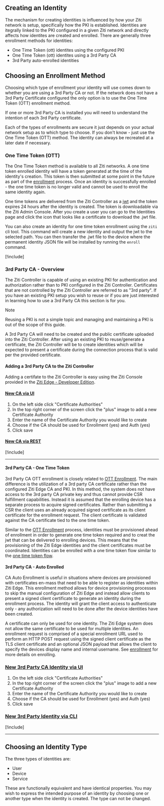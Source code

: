 ## Creating an Identity

The mechanism for creating identities is influenced by how your Ziti network is setup, specifically how the PKI is
established. Identities are itegrally linked to the PKI configured in a given Ziti network and directly affects how
identites are created and enrolled. There are generally three enrollment methods for identities:

* One Time Token (ott) identites using the configured PKI
* One Time Token (ott) identites using a 3rd Party CA
* 3rd Party auto-enrolled identities

## Choosing an Enrollment Method

Choosing which type of enrollment your identity will use comes down to whether you are using a 3rd Party CA or not. If the
network does not have a 3rd Party Certificate configured the only option is to use the One Time Token (OTT) enrollment method.

If one or more 3rd Party CA is installed you will need to understand the intention of each 3rd Party certificate.

Each of the types of enrollments are secure it just depends on your actual network setup as to which type to choose. If
you don't know - just use the One Time Token (OTT) method. The identity can always be recreated at a later date if necessary.

### One Time Token (OTT)

The One Time Token method is available to all Ziti networks.  A one time token enrolled identity will
have a token generated at the time of the identity's creation.  This token is then submitted at some point in the future
as part of the [enrollment](./enrolling.md) process.  Once an identity is successfully enrolled - the one time token is
no longer valid and cannot be used to enroll the same identity again.

One time tokens are delivered from the Ziti Controller as a [jwt](https://tools.ietf.org/html/rfc7519) and the token
expires 24 hours after the identity is created.  The token is downloadable via the Ziti Admin Console. After you create
a user you can go to the Identities page and click the icon that looks like a certificate to download the .jwt file.

You can also create an identity for one time token enrollment using the `ziti` cli tool.  This command will
create a new identity and output the jwt to the selected path. You can then transfer the .jwt file to the device where
the permanent identity JSON file will be installed by running the `enroll` command.

[!include[](./create-identity-cli.md)]

### 3rd Party CA - Overview

The Ziti Controller is capable of using an existing PKI for authentication and authorization rather than to PKI
configured in the Ziti Controller.  Certificates that are not controlled by the Ziti Controller are referred to as "3rd
party". If you have an existing PKI setup you wish to reuse or if you are just interested in learning how
to use a 3rd Party CA this section is for you.

> [!NOTE]
Reusing a PKI is not a simple topic and managing and maintaining a PKI is out of the scope of this guide.

A 3rd Party CA will need to be created and the public certificate uploaded into the Ziti Controller. After using an
existing PKI to reuse/generate a certificate, the Ziti Controller will be to create identities which will be expected to
present a certificate during the connection process that is valid per the provided certificate.

#### Adding a 3rd Party CA to the Ziti Controller

Adding a certifate to the Ziti Controller is easy using the Ziti Console provided in the [Ziti Edge -
Developer Edition](https://aws.amazon.com/marketplace/pp/B07YZLKMLV).

#### [New CA via UI](#tab/tabid-new-ca-ui)

1. On the left side click "Certificate Authorities"
1. In the top right corner of the screen click the "plus" image to add a new Certificate Authority
1. Enter the name of the Certificate Authority you would like to create
1. Choose if the CA should be used for Enrollment (yes) and Auth (yes)
1. Click save

#### [New CA via REST](#tab/tabid-new-ca-cli)

[!include[](../../api/rest/create-ca-json.md)]

***

#### 3rd Party CA - One Time Token

3rd Party CA OTT enrollment is closely related to [OTT Enrollment](#one-time-token-ott). The main difference is the
utilization of a 3rd party CA certificate rather than the configured Ziti Edge CA and PKI. In this method, the system
does not have access to the 3rd party CA private key and thus cannot provide CSR fulfillment capabilities. Instead it is
assumed that the enrolling device has a separate process to acquire signed certificates. Rather than submitting a CSR
the client uses an already acquired signed certificate as its client certificate for the enrollment request. The client
certificate is validated against the CA certificate tied to the one time token.

Similar to the [OTT Enrollment](#one-time-token-ott) process, identities must be provisioned ahead of enrollment in
order to generate one time token required and to creat the jwt that can be delivered to enrolling devices. This means
that the provisioning of the Ziti Edge identities and the client certificates must be coordinated. Identities can be enrolled with a one time token flow similar to the [one time token flow](#one-time-token-ott).

#### 3rd Party CA - Auto Enrolled

CA Auto Enrollment is useful in situations where devices are provisioned with certificates en-mass that need to be able
to register as identities within Ziti Edge. This enrollment method allows for device provisioning processes to skip the
manual configuration of Ziti Edge and instead allow clients to present a signed client certificate to generate an
identity during the enrollment process. The identity will grant the client access to authenticate only - any
authorization will need to be done after the device identities have been created.

A certificate can only be used for one identity. The Ziti Edge system does not allow the same certificate to be used for
multiple identities. An enrollment request is comprised of a special enrollment URL used to perform an HTTP POST request
using the signed client certificate as the TLS client certificate and an optional JSON payload that allows the client to
specify the devices display name and internal username. See [enrollment](./enrolling.md) for more details on enrolling.

### [New 3rd Party CA Identity via UI](#tab/tabid-new-identity-ui)

1. On the left side click "Certificate Authorities"
1. In the top right corner of the screen click the "plus" image to add a new Certificate Authority
1. Enter the name of the Certificate Authority you would like to create
1. Choose if the CA should be used for Enrollment (yes) and Auth (yes)
1. Click save

### [New 3rd Party Identity via CLI](#tab/tabid-new-identity-cli)

[!include[](./create-identity-cli.md)]

***

## Choosing an Identity Type

The three types of identities are:

* User
* Device
* Service

These are functionally equivalent and have identical properties. You may wish to express the intended purpose of an
identity by choosing one or another type when the identity is created. The type can not be changed.
